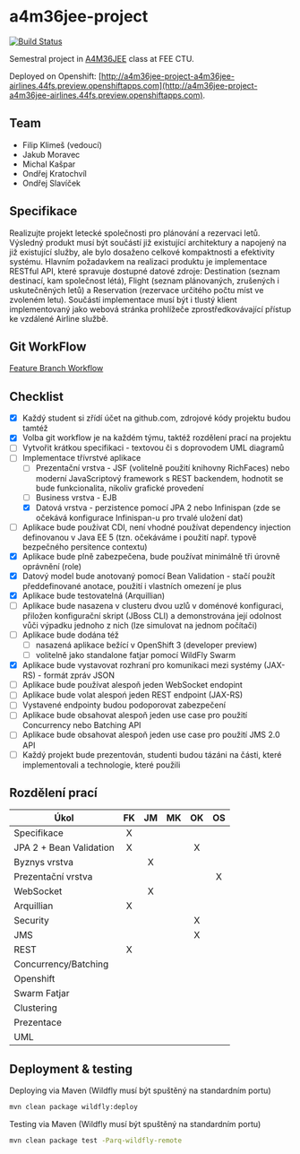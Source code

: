 # a4m36jee-project
[![Build Status](https://travis-ci.org/klimesf/a4m36jee-project.svg?branch=master)](https://travis-ci.org/klimesf/a4m36jee-project)

Semestral project in [A4M36JEE](https://developer.jboss.org/wiki/AdvancedJavaEELabFELCVUTPodzim2016) class at FEE CTU.

Deployed on Openshift: [http://a4m36jee-project-a4m36jee-airlines.44fs.preview.openshiftapps.com](http://a4m36jee-project-a4m36jee-airlines.44fs.preview.openshiftapps.com).

## Team

- Filip Klimeš (vedoucí)
- Jakub Moravec
- Michal Kašpar
- Ondřej Kratochvíl
- Ondřej Slavíček

## Specifikace

Realizujte projekt letecké společnosti pro plánování a rezervaci letů.
Výsledný produkt musí být součástí již existující architektury a napojený na již existující služby,
ale bylo dosaženo celkové kompaktnosti a efektivity systému. Hlavním požadavkem na
realizaci produktu je implementace RESTful API, které spravuje dostupné datové zdroje:
Destination (seznam destinací, kam společnost létá), Flight (seznam plánovaných, zrušených i uskutečněných letů)
a Reservation (rezervace určitého počtu míst ve zvoleném letu). 
Součástí implementace musí být i tlustý klient implementovaný jako
webová stránka prohlížeče zprostředkovávající přístup ke vzdálené Airline službě.

## Git WorkFlow

[Feature Branch Workflow](https://www.atlassian.com/git/tutorials/comparing-workflows/feature-branch-workflow)

## Checklist

- [X] Každý student si zřídí účet na github.com, zdrojové kódy projektu budou tamtéž
- [X] Volba git workflow je na každém týmu, taktéž rozdělení prací na projektu
- [ ] Vytvořit krátkou specifikaci - textovou či s doprovodem UML diagramů
- [ ] Implementace třívrstvé aplikace
  - [ ] Prezentační vrstva - JSF (volitelně použití knihovny RichFaces) nebo moderní JavaScriptový framework s REST backendem, hodnotit se bude funkcionalita, nikoliv grafické provedení
  - [ ] Business vrstva - EJB
  - [X] Datová vrstva - perzistence pomocí JPA 2 nebo Infinispan (zde se očekává konfigurace Infinispan-u pro trvalé uložení dat)
- [ ] Aplikace bude používat CDI, není vhodné používat dependency injection definovanou v Java EE 5 (tzn. očekáváme i použití např. typově bezpečného persitence contextu)
- [X] Aplikace bude plně zabezpečena, bude používat minimálně tři úrovně oprávnění (role)
- [X] Datový model bude anotovaný pomocí Bean Validation - stačí použít předdefinované anotace, použití i vlastních omezení je plus
- [X] Aplikace bude testovatelná (Arquillian)
- [ ] Aplikace bude nasazena v clusteru dvou uzlů v doménové konfiguraci, přiložen konfigurační skript (JBoss CLI) a demonstrována její odolnost vůči výpadku jednoho z nich (lze simulovat na jednom počítači)
- [ ] Aplikace bude dodána též
  - [ ] nasazená aplikace bežící v OpenShift 3 (developer preview)
  - [ ] volitelně jako standalone fatjar pomocí WildFly Swarm
- [X] Aplikace bude vystavovat rozhraní pro komunikaci mezi systémy (JAX-RS) - formát zpráv JSON
- [ ] Aplikace bude používat alespoň jeden WebSocket endopint
- [ ] Aplikace bude volat alespoń jeden REST endpoint (JAX-RS)
- [ ] Vystavené endpointy budou podoporovat zabezpečení
- [ ] Aplikace bude obsahovat alespoň jeden use case pro použití Concurrency nebo Batching API
- [ ] Aplikace bude obsahovat alespoň jeden use case pro použití JMS 2.0 API
- [ ] Každý projekt bude prezentován, studenti budou tázáni na části, které implementovali a technologie, které použili

## Rozdělení prací

| Úkol                      | FK    | JM    | MK    | OK    | OS    |
| ----                      | :---: | :---: | :---: | :---: | :---: |
| Specifikace               | X     |       |       |       |       |
| JPA 2 + Bean Validation   | X     |       |       | X     |       |
| Byznys vrstva             |       | X     |       |       |       |
| Prezentační vrstva        |       |       |       |       |   X   |
| WebSocket                 |       | X     |       |       |       |
| Arquillian                | X     |       |       |       |       |
| Security                  |       |       |       | X     |       |
| JMS                       |       |       |       | X     |       |
| REST                      | X     |       |       |       |       |
| Concurrency/Batching      |       |       |       |       |       |
| Openshift                 |       |       |       |       |       |
| Swarm Fatjar              |       |       |       |       |       |
| Clustering                |       |       |       |       |       |
| Prezentace                |       |       |       |       |       |
| UML                       |       |       |       |       |       |

## Deployment & testing

Deploying via Maven (Wildfly musí být spuštěný na standardním portu)

```bash
mvn clean package wildfly:deploy
```

Testing via Maven (Wildfly musí být spuštěný na standardním portu)

```bash
mvn clean package test -Parq-wildfly-remote
```
